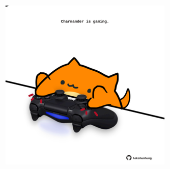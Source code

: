<!-- built at 10/08/2023, 08:00:56 UTC -->
<p align="center">
  <img width="500" height="500" src="./ReadmeImage.svg">
</p>
